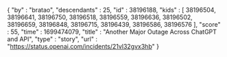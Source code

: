 {
  "by" : "bratao",
  "descendants" : 25,
  "id" : 38196188,
  "kids" : [ 38196504, 38196641, 38196750, 38196518, 38196559, 38196636, 38196502, 38196659, 38196848, 38196715, 38196439, 38196586, 38196576 ],
  "score" : 55,
  "time" : 1699474079,
  "title" : "Another Major Outage Across ChatGPT and API",
  "type" : "story",
  "url" : "https://status.openai.com/incidents/21vl32gvx3hb"
}
